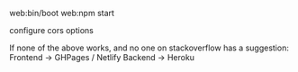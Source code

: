 web:bin/boot
web:npm start


configure cors options

If none of the above works, and no one on stackoverflow has a suggestion:
  Frontend -> GHPages / Netlify
  Backend -> Heroku